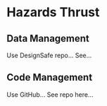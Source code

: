 # Hazards Thrust

## Data Management
Use DesignSafe repo...
See...

## Code Management
Use GitHub...
See repo here...
